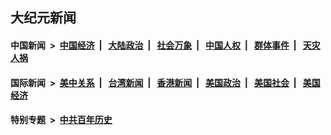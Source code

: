 ## 大纪元新闻

#### 中国新闻 &nbsp;>&nbsp; [中国经济](indexes/ncid283/README.md?06210445) &nbsp;| &nbsp; [大陆政治](indexes/ncid277/README.md?06210445) &nbsp;| &nbsp; [社会万象](indexes/ncid282/README.md?06210445) &nbsp;| &nbsp; [中国人权](indexes/ncid278/README.md?06210445) &nbsp;| &nbsp; [群体事件](indexes/ncid279/README.md?06210445) &nbsp;| &nbsp; [天灾人祸](indexes/ncid280/README.md?06210445)

#### 国际新闻 &nbsp;>&nbsp; [美中关系](indexes/nf1412576/README.md?06210445) &nbsp;| &nbsp; [台湾新闻](indexes/ncid1349361/README.md?06210445) &nbsp;| &nbsp; [香港新闻](indexes/ncid1349362/README.md?06210445) &nbsp;| &nbsp; [美国政治](indexes/ncid1078159/README.md?06210445) &nbsp;| &nbsp; [美国社会](indexes/ncid1078160/README.md?06210445) &nbsp;| &nbsp; [美国经济](indexes/ncid1078158/README.md?06210445)

#### 特别专题 &nbsp;>&nbsp; [中共百年历史](https://github.com/easy2view/epoch-special/blob/master/README.md?06210445)  
